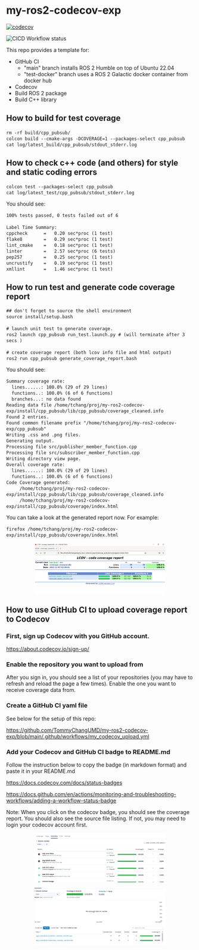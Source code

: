 # my-ros2-codecov-exp

[![codecov](https://codecov.io/gh/TommyChangUMD/my-ros2-codecov-exp/branch/main/graph/badge.svg?token=KRAHD3BZP7)](https://codecov.io/gh/TommyChangUMD/my-ros2-codecov-exp)

![CICD Workflow status](https://github.com/TommyChangUMD/my-ros2-codecov-exp/actions/workflows/my_codecov_upload.yml/badge.svg)

This repo provides a template for:

  - GitHub CI
    - "main" branch installs ROS 2 Humble on top of Ubuntu 22.04
    - "test-docker" branch uses a ROS 2 Galactic docker container from docker hub
  - Codecov
  - Build ROS 2 package
  - Build C++ library 

## How to build for test coverage

```
rm -rf build/cpp_pubsub/
colcon build --cmake-args -DCOVERAGE=1 --packages-select cpp_pubsub
cat log/latest_build/cpp_pubsub/stdout_stderr.log
```

## How to check c++ code (and others) for style and static coding errors

```
colcon test --packages-select cpp_pubsub
cat log/latest_test/cpp_pubsub/stdout_stderr.log
```

You should see:

```
100% tests passed, 0 tests failed out of 6

Label Time Summary:
cppcheck      =   0.20 sec*proc (1 test)
flake8        =   0.29 sec*proc (1 test)
lint_cmake    =   0.18 sec*proc (1 test)
linter        =   2.57 sec*proc (6 tests)
pep257        =   0.25 sec*proc (1 test)
uncrustify    =   0.19 sec*proc (1 test)
xmllint       =   1.46 sec*proc (1 test)
```

## How to run test and generate code coverage report
```
## don't forget to source the shell environment
source install/setup.bash

# launch unit test to generate coverage.  
ros2 launch cpp_pubsub run_test.launch.py # (will terminate after 3 secs )

# create coverage report (both lcov info file and html output)
ros2 run cpp_pubsub generate_coverage_report.bash
```

You should see:
```
Summary coverage rate:
  lines......: 100.0% (29 of 29 lines)
  functions..: 100.0% (6 of 6 functions)
  branches...: no data found
Reading data file /home/tchang/proj/my-ros2-codecov-exp/install/cpp_pubsub/lib/cpp_pubsub/coverage_cleaned.info
Found 2 entries.
Found common filename prefix "/home/tchang/proj/my-ros2-codecov-exp/cpp_pubsub"
Writing .css and .png files.
Generating output.
Processing file src/publisher_member_function.cpp
Processing file src/subscriber_member_function.cpp
Writing directory view page.
Overall coverage rate:
  lines......: 100.0% (29 of 29 lines)
  functions..: 100.0% (6 of 6 functions)
Code Coverage generated:
     /home/tchang/proj/my-ros2-codecov-exp/install/cpp_pubsub/lib/cpp_pubsub/coverage_cleaned.info
     /home/tchang/proj/my-ros2-codecov-exp/install/cpp_pubsub/coverage/index.html
```

You can take a look at the generated report now.  For example:

```
firefox /home/tchang/proj/my-ros2-codecov-exp/install/cpp_pubsub/coverage/index.html
```
[<img src=screenshots/Screenshot-2022-12-07-023731.png 
    width="70%" 
    style="display: block; margin: 0 auto"
    />](screenshots/Screenshot-2022-12-07-023731.png)


## How to use GitHub CI to upload coverage report to Codecov

### First, sign up Codecov with you GitHub account.  

  https://about.codecov.io/sign-up/

### Enable the repository you want to upload from

After you sign in, you should see a list of your repositories (you may
have to refresh and reload the page a few times). Enable the one you
want to receive coverage data from.

### Create a GitHub CI yaml file

See below for the setup of this repo:

https://github.com/TommyChangUMD/my-ros2-codecov-exp/blob/main/.github/workflows/my_codecov_upload.yml

### Add your Codecov and GitHub CI badge to README.md

Follow the instruction below to copy the badge (in markdown format)
and paste it in your README.md

https://docs.codecov.com/docs/status-badges

https://docs.github.com/en/actions/monitoring-and-troubleshooting-workflows/adding-a-workflow-status-badge

Note: When you click on the codecov badge, you should see the coverage
report.  You should also see the source file listing.  If not, you may
need to login your codecov account first.

[<img src=screenshots/Screenshot-2022-12-07-164405.png
    width="70%" 
    style="display: block; margin: 0 auto"
    />](screenshots/Screenshot-2022-12-07-164405.png)

[<img src=screenshots/Screenshot-2022-12-07-164423.png
    width="70%"
    style="display: block; margin: 0 auto"
    />](screenshots/Screenshot-2022-12-07-164423.png)

